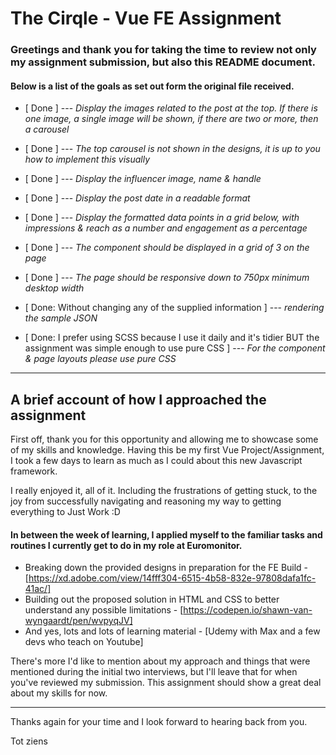 # The Cirqle - Vue FE Assignment

### Greetings and thank you for taking the time to review not only my assignment submission, but also this README document.

#### Below is a list of the goals as set out form the original file received.

- [ Done ] --- *Display the images related to the post at the top. If there is one image, a single image will be shown, if there are two or more, then a carousel*
- [ Done ] --- *The top carousel is not shown in the designs, it is up to you how to implement this visually*
- [ Done ] --- *Display the influencer image, name & handle*
- [ Done ] --- *Display the post date in a readable format*
- [ Done ] --- *Display the formatted data points in a grid below, with impressions & reach as a number and engagement as a percentage*
- [ Done ] --- *The component should be displayed in a grid of 3 on the page*
- [ Done ] --- *The page should be responsive down to 750px minimum desktop width*

- [ Done: Without changing any of the supplied information ] --- *rendering the sample JSON*
- [ Done: I prefer using SCSS because I use it daily and it's tidier BUT the assignment was simple enough to use pure CSS ] --- *For the component & page layouts please use pure CSS*

---

## A brief account of how I approached the assignment

First off, thank you for this opportunity and allowing me to showcase some of my skills and knowledge. Having this be my first Vue Project/Assignment, I took a few days to learn as much as I could about this new Javascript framework. 

I really enjoyed it, all of it. Including the frustrations of getting stuck, to the joy from successfully navigating and reasoning my way to getting everything to Just Work :D

#### In between the week of learning, I applied myself to the familiar tasks and routines I currently get to do in my role at Euromonitor.

- Breaking down the provided designs in preparation for the FE Build - [https://xd.adobe.com/view/14fff304-6515-4b58-832e-97808dafa1fc-41ac/]
- Building out the proposed solution in HTML and CSS to better understand any possible limitations - [https://codepen.io/shawn-van-wyngaardt/pen/wvpyqJV]
- And yes, lots and lots of learning material - [Udemy with Max and a few devs who teach on Youtube]

There's more I'd like to mention about my approach and things that were mentioned during the initial two interviews, but I'll leave that for when you've reviewed my submission. This assignment should show a great deal about my skills for now.

---
Thanks again for your time and I look forward to hearing back from you.

Tot ziens

